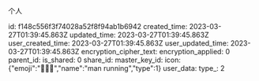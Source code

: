 个人

id: f148c556f3f74028a52f8f94ab1b6942
created_time: 2023-03-27T01:39:45.863Z
updated_time: 2023-03-27T01:39:45.863Z
user_created_time: 2023-03-27T01:39:45.863Z
user_updated_time: 2023-03-27T01:39:45.863Z
encryption_cipher_text: 
encryption_applied: 0
parent_id: 
is_shared: 0
share_id: 
master_key_id: 
icon: {"emoji":"🏃🏻‍♂️","name":"man running","type":1}
user_data: 
type_: 2